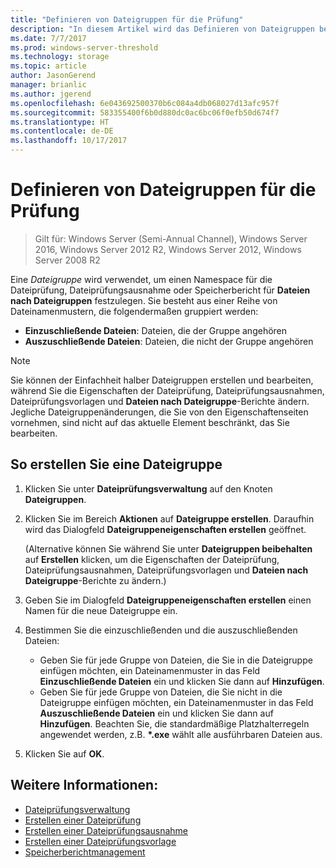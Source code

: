 ```yaml
---
title: "Definieren von Dateigruppen für die Prüfung"
description: "In diesem Artikel wird das Definieren von Dateigruppen beschrieben, um einen Namespace für die Dateiprüfung, Dateiprüfungsausnahme oder Speicherberichte für Dateien nach Dateigruppen festzulegen"
ms.date: 7/7/2017
ms.prod: windows-server-threshold
ms.technology: storage
ms.topic: article
author: JasonGerend
manager: brianlic
ms.author: jgerend
ms.openlocfilehash: 6e043692500370b6c084a4db068027d13afc957f
ms.sourcegitcommit: 583355400f6b0d880dc0ac6bc06f0efb50d674f7
ms.translationtype: HT
ms.contentlocale: de-DE
ms.lasthandoff: 10/17/2017
---
```

# <a name="define-file-groups-for-screening"></a>Definieren von Dateigruppen für die Prüfung

> Gilt für: Windows Server (Semi-Annual Channel), Windows Server 2016, Windows Server 2012 R2, Windows Server 2012, Windows Server 2008 R2

Eine *Dateigruppe* wird verwendet, um einen Namespace für die Dateiprüfung, Dateiprüfungsausnahme oder Speicherbericht für **Dateien nach Dateigruppen** festzulegen. Sie besteht aus einer Reihe von Dateinamenmustern, die folgendermaßen gruppiert werden:

-   **Einzuschließende Dateien**: Dateien, die der Gruppe angehören
-   **Auszuschließende Dateien**: Dateien, die nicht der Gruppe angehören

> [!Note]
> Sie können der Einfachheit halber Dateigruppen erstellen und bearbeiten, während Sie die Eigenschaften der Dateiprüfung, Dateiprüfungsausnahmen, Dateiprüfungsvorlagen und **Dateien nach Dateigruppe**-Berichte ändern. Jegliche Dateigruppenänderungen, die Sie von den Eigenschaftenseiten vornehmen, sind nicht auf das aktuelle Element beschränkt, das Sie bearbeiten.

## <a name="to-create-a-file-group"></a>So erstellen Sie eine Dateigruppe

1.  Klicken Sie unter **Dateiprüfungsverwaltung** auf den Knoten **Dateigruppen**.

2.  Klicken Sie im Bereich **Aktionen** auf **Dateigruppe erstellen**. Daraufhin wird das Dialogfeld **Dateigruppeneigenschaften erstellen** geöffnet.

    (Alternative können Sie während Sie unter **Dateigruppen beibehalten** auf **Erstellen** klicken, um die Eigenschaften der Dateiprüfung, Dateiprüfungsausnahmen, Dateiprüfungsvorlagen und **Dateien nach Dateigruppe**-Berichte zu ändern.)

3.  Geben Sie im Dialogfeld **Dateigruppeneigenschaften erstellen** einen Namen für die neue Dateigruppe ein.

4.  Bestimmen Sie die einzuschließenden und die auszuschließenden Dateien:

    -   Geben Sie für jede Gruppe von Dateien, die Sie in die Dateigruppe einfügen möchten, ein Dateinamenmuster in das Feld **Einzuschließende Dateien** ein und klicken Sie dann auf **Hinzufügen**.
    -   Geben Sie für jede Gruppe von Dateien, die Sie nicht in die Dateigruppe einfügen möchten, ein Dateinamenmuster in das Feld **Auszuschließende Dateien** ein und klicken Sie dann auf **Hinzufügen**.
        Beachten Sie, die standardmäßige Platzhalterregeln angewendet werden, z.B. **\*.exe** wählt alle ausführbaren Dateien aus.

5.  Klicken Sie auf **OK**.

## <a name="see-also"></a>Weitere Informationen:

-   [Dateiprüfungsverwaltung](file-screening-management.md)
-   [Erstellen einer Dateiprüfung](create-file-screen.md)
-   [Erstellen einer Dateiprüfungsausnahme](create-file-screen-exception.md)
-   [Erstellen einer Dateiprüfungsvorlage](create-file-screen-template.md)
-   [Speicherberichtmanagement](storage-reports-management.md)


